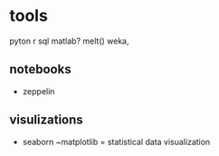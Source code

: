 # tools
pyton
r
sql
matlab?
melt() 
weka, 

## notebooks
- zeppelin

## visulizations
- seaborn ~matplotlib =  statistical data visualization
